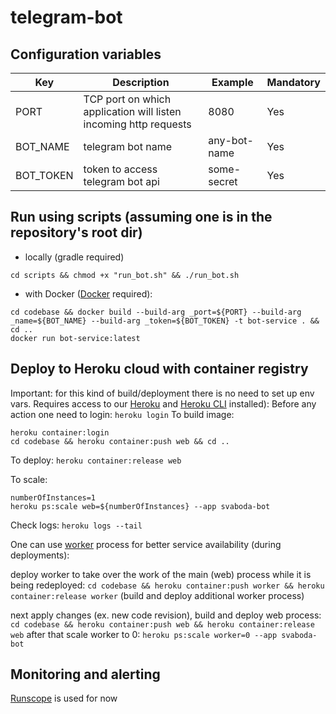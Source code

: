 # telegram-bot

## Configuration variables
|Key|Description|Example|Mandatory|
|---|---|---|---|
|PORT|TCP port on which application will listen incoming http requests|8080|Yes
|BOT_NAME|telegram bot name|any-bot-name|Yes
|BOT_TOKEN|token to access telegram bot api|some-secret|Yes

## Run using scripts (assuming one is in the repository's root dir)
- locally (gradle required)
```
cd scripts && chmod +x "run_bot.sh" && ./run_bot.sh
```
- with Docker ([Docker](https://docs.docker.com/get-docker/) required):
```
cd codebase && docker build --build-arg _port=${PORT} --build-arg _name=${BOT_NAME} --build-arg _token=${BOT_TOKEN} -t bot-service . && cd ..
docker run bot-service:latest
```

## Deploy to Heroku cloud with container registry
Important: for this kind of build/deployment there is no need to set up env vars. Requires access to our [Heroku](https://dashboard.heroku.com/apps) and [Heroku CLI](https://devcenter.heroku.com/articles/heroku-cli) installed):
Before any action one need to login: `heroku login`
To build image:
```
heroku container:login
cd codebase && heroku container:push web && cd ..
```
To deploy: `heroku container:release web`

To scale:
```
numberOfInstances=1
heroku ps:scale web=${numberOfInstances} --app svaboda-bot
```

Check logs:
`heroku logs --tail`

One can use [worker](https://devcenter.heroku.com/articles/background-jobs-queueing) process for better service availability (during deployments):

deploy worker to take over the work of the main (web) process while it is being redeployed:
`cd codebase && heroku container:push worker && heroku container:release worker` (build and deploy additional worker process)

next apply changes (ex. new code revision), build and deploy web process:
`cd codebase && heroku container:push web && heroku container:release web`
after that scale worker to 0: `heroku ps:scale worker=0 --app svaboda-bot`

## Monitoring and alerting
[Runscope](https://www.runscope.com/radar/0mr8x407k0jr/dcb9596f-a859-472b-a8f7-304f5ae9041c/overview) is used for now
